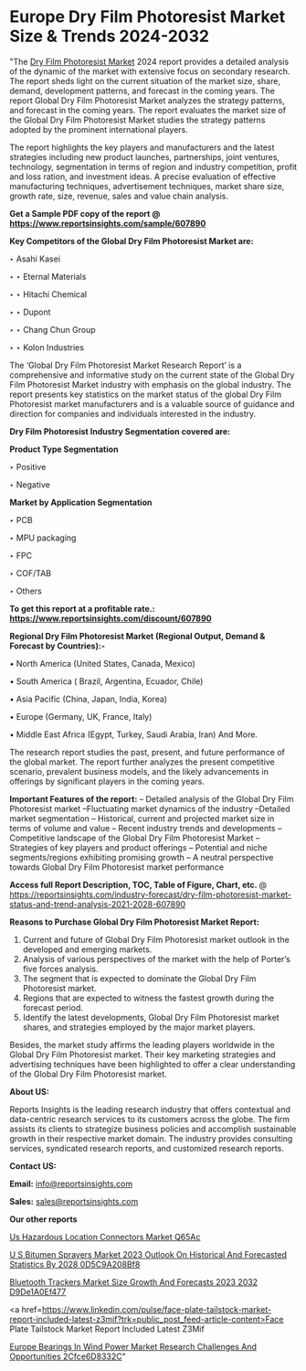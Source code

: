 # Europe Dry Film Photoresist Market Size & Trends 2024-2032

"The <a href=https://www.reportsinsights.com/sample/607890>Dry Film Photoresist Market</a> 2024 report provides a detailed analysis of the dynamic of the market with extensive focus on secondary research. The report sheds light on the current situation of the market size, share, demand, development patterns, and forecast in the coming years. The report Global Dry Film Photoresist Market analyzes the strategy patterns, and forecast in the coming years. The report evaluates the market size of the Global Dry Film Photoresist Market studies the strategy patterns adopted by the prominent international players.

The report highlights the key players and manufacturers and the latest strategies including new product launches, partnerships, joint ventures, technology, segmentation in terms of region and industry competition, profit and loss ration, and investment ideas. A precise evaluation of effective manufacturing techniques, advertisement techniques, market share size, growth rate, size, revenue, sales and value chain analysis.

<strong>Get a Sample PDF copy of the report @ <a href=https://www.reportsinsights.com/sample/607890 style=color:#0000ff;>https://www.reportsinsights.com/sample/607890</a></strong>

<strong>Key Competitors of the Global Dry Film Photoresist Market are:</strong>

‣ Asahi Kasei

‣ 
‣ Eternal Materials

‣ 
‣ Hitachi Chemical

‣ 
‣ Dupont

‣ 
‣ Chang Chun Group

‣ 
‣ Kolon Industries

The ‘Global Dry Film Photoresist Market Research Report’ is a comprehensive and informative study on the current state of the Global Dry Film Photoresist Market industry with emphasis on the global industry. The report presents key statistics on the market status of the global Dry Film Photoresist market manufacturers and is a valuable source of guidance and direction for companies and individuals interested in the industry.

<strong>Dry Film Photoresist Industry Segmentation covered are:</strong>

<strong>Product Type Segmentation</strong>

‣    Positive

‣ Negative

<strong>Market by Application Segmentation</strong>

‣   PCB

‣ MPU packaging

‣ FPC

‣ COF/TAB

‣ Others

<strong>To get this report at a profitable rate.: <a href=https://www.reportsinsights.com/discount/607890 style=color:#0000ff;>https://www.reportsinsights.com/discount/607890</a></strong>

<strong>Regional Dry Film Photoresist Market (Regional Output, Demand &amp; Forecast by Countries):-</strong>

• North America (United States, Canada, Mexico)

• South America ( Brazil, Argentina, Ecuador, Chile)

• Asia Pacific (China, Japan, India, Korea)

• Europe (Germany, UK, France, Italy)

• Middle East Africa (Egypt, Turkey, Saudi Arabia, Iran) And More.

The research report studies the past, present, and future performance of the global market. The report further analyzes the present competitive scenario, prevalent business models, and the likely advancements in offerings by significant players in the coming years.

<strong>Important Features of the report:</strong>
– Detailed analysis of the Global Dry Film Photoresist market
–Fluctuating market dynamics of the industry
–Detailed market segmentation
– Historical, current and projected market size in terms of volume and value
– Recent industry trends and developments
– Competitive landscape of the Global Dry Film Photoresist Market
– Strategies of key players and product offerings
– Potential and niche segments/regions exhibiting promising growth
– A neutral perspective towards Global Dry Film Photoresist market performance

<strong>Access full Report Description, TOC, Table of Figure, Chart, etc. </strong>@   <a href=https://reportsinsights.com/industry-forecast/dry-film-photoresist-market-status-and-trend-analysis-2021-2028-607890 style=color:#0000ff;>https://reportsinsights.com/industry-forecast/dry-film-photoresist-market-status-and-trend-analysis-2021-2028-607890</a>

<strong>Reasons to Purchase Global Dry Film Photoresist Market Report:</strong>
1. Current and future of Global Dry Film Photoresist market outlook in the developed and emerging markets.
2. Analysis of various perspectives of the market with the help of Porter’s five forces analysis.
3. The segment that is expected to dominate the Global Dry Film Photoresist market.
4. Regions that are expected to witness the fastest growth during the forecast period.
5. Identify the latest developments, Global Dry Film Photoresist market shares, and strategies employed by the major market players.

Besides, the market study affirms the leading players worldwide in the Global Dry Film Photoresist market. Their key marketing strategies and advertising techniques have been highlighted to offer a clear understanding of the Global Dry Film Photoresist market.

<strong><strong>About US</strong>:</strong>

Reports Insights is the leading research industry that offers contextual and data-centric research services to its customers across the globe. The firm assists its clients to strategize business policies and accomplish sustainable growth in their respective market domain. The industry provides consulting services, syndicated research reports, and customized research reports.

<strong>Contact US:</strong>

<p class=><b>Email:</b> <a href=mailto:info@reportsinsights.com>info@reportsinsights.com</a></p>
<p class=><b>Sales:</b> <a href=mailto:sales@reportsinsights.com>sales@reportsinsights.com</a></p>

<strong>Our other reports</strong>

<a href=https://www.linkedin.com/pulse/us-hazardous-location-connectors-market--q65ac/>Us Hazardous Location Connectors Market  Q65Ac</a>

<a href=https://medium.com/@aryawankhede943/u-s-bitumen-sprayers-market-2023-outlook-on-historical-and-forecasted-statistics-by-2028-0d5c9a208bf8>U S Bitumen Sprayers Market 2023 Outlook On Historical And Forecasted Statistics By 2028 0D5C9A208Bf8</a>

<a href=https://medium.com/@jagruti.reportsinsights/bluetooth-trackers-market-size-growth-and-forecasts-2023-2032-d9de1a0ef477>Bluetooth Trackers Market Size Growth And Forecasts 2023 2032 D9De1A0Ef477</a>

<a href=https://www.linkedin.com/pulse/face-plate-tailstock-market-report-included-latest-z3mif?trk=public_post_feed-article-content>Face Plate Tailstock Market Report Included Latest Z3Mif</a>

<a href=https://medium.com/@nadeemkazi0003/europe-bearings-in-wind-power-market-research-challenges-and-opportunities-2cfce6d8332c>Europe Bearings In Wind Power Market Research Challenges And Opportunities 2Cfce6D8332C</a>"
